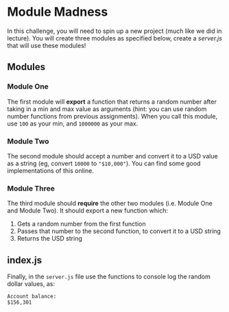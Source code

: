 # Module Madness

In this challenge, you will need to spin up a new project (much like we did in lecture). You will create three modules as specified below, create a *server.js* that will use these modules!

## Modules

### Module One

The first module will **export** a function that returns a random number after taking in a min and max value as arguments (hint: you can use random number functions from previous assignments). When you call this module, use `100` as your min, and `1000000` as your max.

### Module Two

The second module should accept a number and convert it to a USD value as a string (eg, convert `10000` to `"$10,000"`). You can find some good implementations of this online.
 
### Module Three

The third module should **require** the other two modules (i.e. Module One and Module Two). It should export a new function which:

1. Gets a random number from the first function
2. Passes that number to the second function, to convert it to a USD string
3. Returns the USD string

## index.js
Finally, in the `server.js` file use the functions to console log the random dollar values, as:

```
Account balance:
$156,301
```
